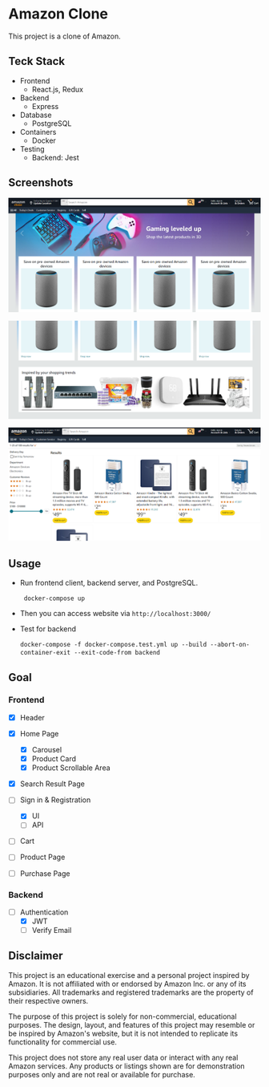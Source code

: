 # Amazon Clone

This project is a clone of Amazon.

## Teck Stack
- Frontend
  - React.js, Redux
- Backend
  - Express
- Database
  - PostgreSQL
- Containers
  - Docker
- Testing
  - Backend: Jest

## Screenshots

![1721050030266](image/README/1721050030266.png)

![1716561572598](image/README/1716561572598.png)

![1719405214235](image/README/1719405214235.png)

## Usage
- Run frontend client, backend server, and PostgreSQL.
  ```
   docker-compose up
  ```

- Then you can access website via `http://localhost:3000/`

- Test for backend
  ```
  docker-compose -f docker-compose.test.yml up --build --abort-on-container-exit --exit-code-from backend
  ```
## Goal

### Frontend

* [X] Header
* [X] Home Page

  * [X] Carousel
  * [X] Product Card
  * [X] Product Scrollable Area
* [X] Search Result Page
* [ ] Sign in & Registration
  * [X] UI
  * [ ] API
* [ ] Cart
* [ ] Product Page
* [ ] Purchase Page

### Backend

- [ ] Authentication
  - [X] JWT
  - [ ] Verify Email

## Disclaimer

This project is an educational exercise and a personal project inspired by Amazon. It is not affiliated with or endorsed by Amazon Inc. or any of its subsidiaries. All trademarks and registered trademarks are the property of their respective owners.

The purpose of this project is solely for non-commercial, educational purposes. The design, layout, and features of this project may resemble or be inspired by Amazon's website, but it is not intended to replicate its functionality for commercial use.

This project does not store any real user data or interact with any real Amazon services. Any products or listings shown are for demonstration purposes only and are not real or available for purchase.
